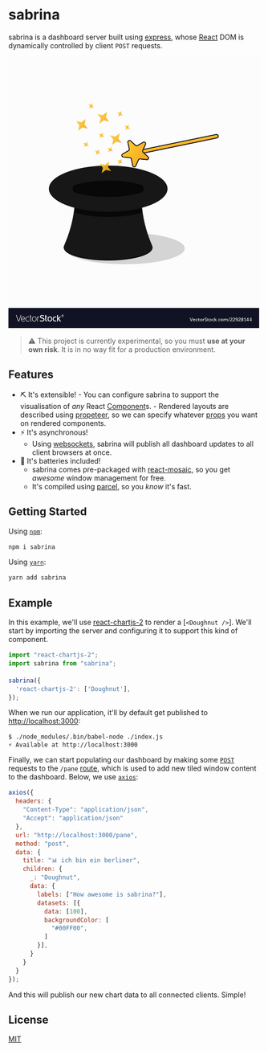 # sabrina

sabrina is a dashboard server built using [express](), whose [React]() DOM is dynamically controlled by client `POST` requests.

<p align"center">
  <img src="./assets/title.jpg" width="500" height="540" />
</p>

> ⚠️ This project is currently experimental, so you must **use at your own risk**. It is in no way fit for a production environment.

## Features

  -  ⛏️ It's extensible! 
    - You can configure sabrina to support the visualisation of _any_ React [Component]()s.
    - Rendered layouts are described using [propeteer](), so we can specify whatever [props]() you want on rendered components.
  - ⚡ It's asynchronous!
    - Using [websockets](), sabrina will publish all dashboard updates to all client browsers at once.
  - 🔋 It's batteries included!
    - sabrina comes pre-packaged with [react-mosaic](), so you get _awesome_ window management for free.
    - It's compiled using [parcel](), so you _know_ it's fast.

## Getting Started

Using [`npm`]():

```bash
npm i sabrina
```

Using [`yarn`]():

```bash
yarn add sabrina
```

## Example

In this example, we'll use [react-chartjs-2]() to render a [`<Doughnut />`]. We'll start by importing the server and configuring it to support this kind of component.

```javascript
import "react-chartjs-2";
import sabrina from "sabrina";

sabrina({
  'react-chartjs-2': ['Doughnut'],
});
```

When we run our application, it'll by default get published to [http://localhost:3000](http://localhost:3000):

```shell
$ ./node_modules/.bin/babel-node ./index.js
⚡ Available at http://localhost:3000
```

Finally, we can start populating our dashboard by making some [`POST`]() requests to the `/pane` [route](), which is used to add new tiled window content to the dashboard. Below, we use [`axios`]():

```javascript
axios({
  headers: {
    "Content-Type": "application/json",
    "Accept": "application/json"
  },
  url: "http://localhost:3000/pane",
  method: "post",
  data: {
    title: "📊 ich bin ein berliner",
    children: {
      _: "Doughnut",
      data: {
        labels: ["How awesome is sabrina?"],
        datasets: [{
          data: [100],
          backgroundColor: [
            "#00FF00",
          ]
        }],
      }
    }
  }
});
```

And this will publish our new chart data to all connected clients. Simple!

## License
[MIT](https://opensource.org/licenses/MIT)
